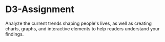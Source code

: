 # D3-Assignment
 Analyze the current trends shaping people's lives, as well as creating charts, graphs, and interactive elements to help readers understand your findings.
